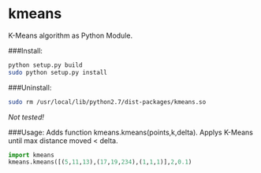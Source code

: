 # kmeans
K-Means algorithm as Python Module.

###Install:
```bash
python setup.py build
sudo python setup.py install
```

###Uninstall:
```bash
sudo rm /usr/local/lib/python2.7/dist-packages/kmeans.so
```
*Not tested!*


###Usage:
Adds function kmeans.kmeans(points,k,delta).
Applys K-Means until max distance moved < delta.
```python
import kmeans
kmeans.kmeans([(5,11,13),(17,19,234),(1,1,1)],2,0.1)
```
